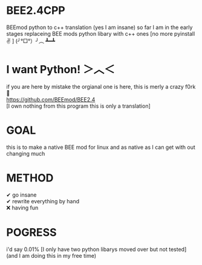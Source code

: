 # BEE2.4CPP
BEEmod python to c++ translation (yes I am insane)
so far I am in the early stages replaceing BEE mods python libary with c++ ones
[no more pyinstall ✌ ] (╯°□°）╯︵ ┻━┻
# I want Python! ＞︿＜
if you are here by mistake the orgianal one is here, this is merly a crazy f0rk 🍴<br>
https://github.com/BEEmod/BEE2.4<br>
[I own nothing from this program this is only a translation]
# GOAL
this is to make a native BEE mod for linux and as native as I can get with out changing much
# METHOD
✔ go insane<br>
✔ rewrite everything by hand<br>
❌ having fun
# POGRESS
i'd say 0.01% [I only have two python libarys moved over but not tested]
(and I am doing this in my free time)
